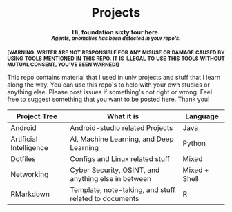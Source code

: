 <h1 align="center"> Projects </h1>
<h4 align = "center"> <b> Hi, foundation sixty four here. </b><br>
<i><sup> Agents, anomalies has been detected in your repo's. </sup></i></h4>

<p align="justify">
<b><sup> [WARNING: WRITER ARE NOT RESPONSIBLE FOR ANY MISUSE OR DAMAGE CAUSED BY USING TOOLS MENTIONED IN THIS REPO. IT IS ILLEGAL TO USE THIS TOOLS WITHOUT MUTUAL CONSENT, YOU'VE BEEN WARNED!]</sup></b>
</p>

This repo contains material that I used in univ projects and stuff that I learn along
the way. You can use this repo's to help with your own studies or anything else. Please
post issues if something's not right or wrong. Feel free to suggest something that you
want to be posted here. Thank you!

| Project Tree            | What it is                                            | Language      |
| ------------            | ----------                                            | --------      |
| Android                 | Android-studio related Projects                       | Java          |
| Artificial Intelligence | AI, Machine Learning, and Deep Learning               | Python        |
| Dotfiles                | Configs and Linux related stuff                       | Mixed         |
| Networking              | Cyber Security, OSINT, and anything else in between   | Mixed + Shell |
| RMarkdown               | Template, note-taking, and stuff related to documents | R             |

